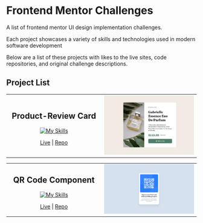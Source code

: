 # Frontend Mentor Challenges

A list of frontend mentor UI design implementation challenges.

Each project showcases a variety of skills and technologies used in modern software development

Below are a list of these projects with likes to the live sites, code repositories, and original challenge descriptions.

## Project List

<table>
	<tr>
		<td align="center" width="50%">
			<h2>Product-Review Card</h2>
			<p>
				<a href="https://skillicons.dev">
    			<img src="https://skillicons.dev/icons?i=html,css" alt="My Skills">
  			</a>
			</p>
			<p align="center">
    		<a href="https://product-review-card-mu.vercel.app/" target="_blank">Live</a> | 
				<a href="https://github.com/victorbruce/product-review-card" target="_blank">Repo</a>
  </p>
		</td>
		<td width="50%">
			<picture>
				<img src="./screenshots/product-review.png" alt="" />
			</picture>
		</td>
	</tr>
</table>

<table>
	<tr>
		<td align="center" width="50%">
			<h2>QR Code Component</h2>
			<p>
				<a href="https://skillicons.dev">
    			<img src="https://skillicons.dev/icons?i=html,css" alt="My Skills">
  			</a>
			</p>
			<p align="center">
    		<a href="https://product-review-card-mu.vercel.app/" target="_blank">Live</a> | 
				<a href="https://github.com/victorbruce/product-review-card" target="_blank">Repo</a>
  </p>
		</td>
		<td width="50%">
			<picture>
				<img src="./screenshots/qr-code-component.jpg" alt="" />
			</picture>
		</td>
	</tr>
</table>